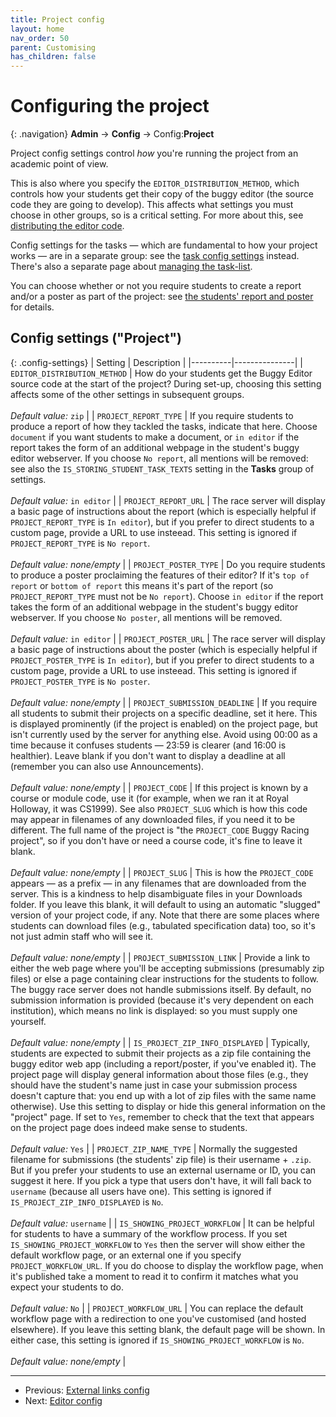 ```yaml
---
title: Project config
layout: home
nav_order: 50
parent: Customising
has_children: false
---
```



# Configuring the project

{: .navigation}
**Admin** → **Config** → Config:**Project**

Project config settings control _how_ you're running the project from an
academic point of view.

This is also where you specify the `EDITOR_DISTRIBUTION_METHOD`, which controls
how your students get their copy of the buggy editor (the source code they are
going to develop). This affects what settings you must choose in other groups,
so is a critical setting. For more about this, see
[distributing the editor code](../buggy-editor/distributing-the-code).

Config settings for the tasks — which are fundamental to how your project works
— are in a separate group: see the [task config settings](tasks) instead.
There's also a separate page about
[managing the task-list](../static-content/task-list).

You can choose whether or not you require students to create a report and/or
a poster as part of the project: see
[the students' report and poster](../teaching/report-and-poster) for details.

## Config settings ("Project")

{: .config-settings}
| Setting  | Description   |
|----------|---------------|
| `EDITOR_DISTRIBUTION_METHOD` | How do your students get the Buggy Editor source code at the start of the project? During set-up, choosing this setting affects some of the other settings in subsequent groups.  <br><br> _Default value:_ `zip` |
| `PROJECT_REPORT_TYPE` | If you require students to produce a report of how they tackled the tasks, indicate that here. Choose `document` if you want students to make a document, or `in editor` if the report takes the form of an additional webpage in the student's buggy editor webserver. If you choose `No report`, all mentions will be removed: see also the `IS_STORING_STUDENT_TASK_TEXTS` setting in the **Tasks** group of settings.   <br><br> _Default value:_ `in editor` |
| `PROJECT_REPORT_URL` | The race server will display a basic page of instructions about the report (which is especially helpful if `PROJECT_REPORT_TYPE` is `In editor`), but if you prefer to direct students to a custom page, provide a URL to use insteead. This setting is ignored if `PROJECT_REPORT_TYPE` is `No report`.  <br><br> _Default value:_ _none/empty_ |
| `PROJECT_POSTER_TYPE` | Do you require students to produce a poster proclaiming the features of their editor? If it's `top of report` or `bottom of report` this means it's part of the report (so `PROJECT_REPORT_TYPE` must not be `No report`). Choose `in editor` if the report takes the form of an additional webpage in the student's buggy editor webserver. If you choose `No poster`, all mentions will be removed.  <br><br> _Default value:_ `in editor` |
| `PROJECT_POSTER_URL` | The race server will display a basic page of instructions about the poster (which is especially helpful if `PROJECT_POSTER_TYPE` is `In editor`), but if you prefer to direct students to a custom page, provide a URL to use insteead. This setting is ignored if `PROJECT_POSTER_TYPE` is `No poster`.  <br><br> _Default value:_ _none/empty_ |
| `PROJECT_SUBMISSION_DEADLINE` | If you require all students to submit their projects on a specific deadline, set it here. This is displayed prominently (if the project is enabled) on the project page, but isn't currently used by the server for anything else. Avoid using 00:00 as a time because it confuses students — 23:59 is clearer (and 16:00 is healthier). Leave blank if you don't want to display a deadline at all (remember you can also use Announcements).  <br><br> _Default value:_ _none/empty_ |
| `PROJECT_CODE` | If this project is known by a course or module code, use it (for example, when we ran it at Royal Holloway, it was CS1999). See also `PROJECT_SLUG` which is how this code may appear in filenames of any downloaded files, if you need it to be different. The full name of the project is "the `PROJECT_CODE` Buggy Racing project", so if you don't have or need a course code, it's fine to leave it blank.  <br><br> _Default value:_ _none/empty_ |
| `PROJECT_SLUG` | This is how the `PROJECT_CODE` appears — as a prefix — in any filenames that are downloaded from the server. This is a kindness to help disambiguate files in your Downloads folder. If you leave this blank, it will default to using an automatic "slugged" version of your project code, if any. Note that there are some places where students can download files (e.g., tabulated specification data) too, so it's not just admin staff who will see it.  <br><br> _Default value:_ _none/empty_ |
| `PROJECT_SUBMISSION_LINK` | Provide a link to either the web page where you'll be accepting submissions (presumably zip files) or else a page containing clear instructions for the students to follow. The buggy race server does not handle submissions itself. By default, no submission information is provided (because it's very dependent on each institution), which means no link is displayed: so you must supply one yourself.  <br><br> _Default value:_ _none/empty_ |
| `IS_PROJECT_ZIP_INFO_DISPLAYED` | Typically, students are expected to submit their projects as a zip file containing the buggy editor web app (including a report/poster, if you've enabled it). The project page will display general information about those files (e.g., they should have the student's name just in case your submission process doesn't capture that: you end up with a lot of zip files with the same name otherwise). Use this setting to display or hide this general information on the "project" page. If set to `Yes`, remember to check that the text that appears on the project page does indeed make sense to students.  <br><br> _Default value:_ `Yes` |
| `PROJECT_ZIP_NAME_TYPE` | Normally the suggested filename for submissions (the students' zip file) is their username + `.zip`. But if you prefer your students to use an external username or ID, you can suggest it here. If you pick a type that users don't have, it will fall back to `username` (because all users have one). This setting is ignored if `IS_PROJECT_ZIP_INFO_DISPLAYED` is `No`.  <br><br> _Default value:_ `username` |
| `IS_SHOWING_PROJECT_WORKFLOW` | It can be helpful for students to have a summary of the workflow process. If you set `IS_SHOWING_PROJECT_WORKFLOW` to `Yes` then the server will show either the default workflow page, or an external one if you specify `PROJECT_WORKFLOW_URL`. If you do choose to display the workflow page, when it's published take a moment to read it to confirm it matches what you expect your students to do.  <br><br> _Default value:_ `No` |
| `PROJECT_WORKFLOW_URL` | You can replace the default workflow page with a redirection to one you've customised (and hosted elsewhere). If you leave this setting blank, the default page will be shown. In either case, this setting is ignored if `IS_SHOWING_PROJECT_WORKFLOW` is `No`.  <br><br> _Default value:_ _none/empty_ |


---

* Previous: [External links config](links)
* Next: [Editor config](editor)

